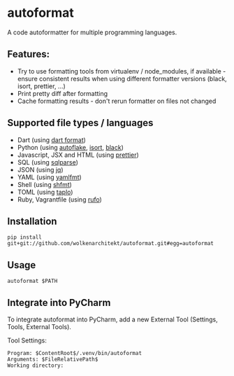 # autoformat

A code autoformatter for multiple programming languages.

## Features:
* Try to use formatting tools from virtualenv / node_modules, if available - 
  ensure consistent results when using different formatter versions (black, isort, prettier, ...) 
* Print pretty diff after formatting
* Cache formatting results - don't rerun formatter on files not changed

## Supported file types / languages

* Dart (using [dart format](https://dart.dev/tools/dart-format))
* Python (using [autoflake](https://pypi.org/project/autoflake/), [isort](https://github.com/PyCQA/isort), [black](https://black.readthedocs.io/en/stable/))
* Javascript, JSX and HTML (using [prettier](https://prettier.io/))
* SQL (using [sqlparse](https://pypi.org/project/sqlparse/))
* JSON (using [jq](https://stedolan.github.io/jq/))
* YAML (using [yamlfmt](https://github.com/google/yamlfmt))
* Shell (using [shfmt](https://webinstall.dev/shfmt/))
* TOML (using [taplo](https://github.com/tamasfe/taplo))
* Ruby, Vagrantfile (using [rufo](https://github.com/ruby-formatter/rufo))

## Installation
```
pip install git+git://github.com/wolkenarchitekt/autoformat.git#egg=autoformat
```

## Usage
```
autoformat $PATH
```

## Integrate into PyCharm

To integrate autoformat into PyCharm, add a new External Tool (Settings, Tools, External Tools).

Tool Settings:
```
Program: $ContentRoot$/.venv/bin/autoformat
Arguments: $FileRelativePath$
Working directory: 
```